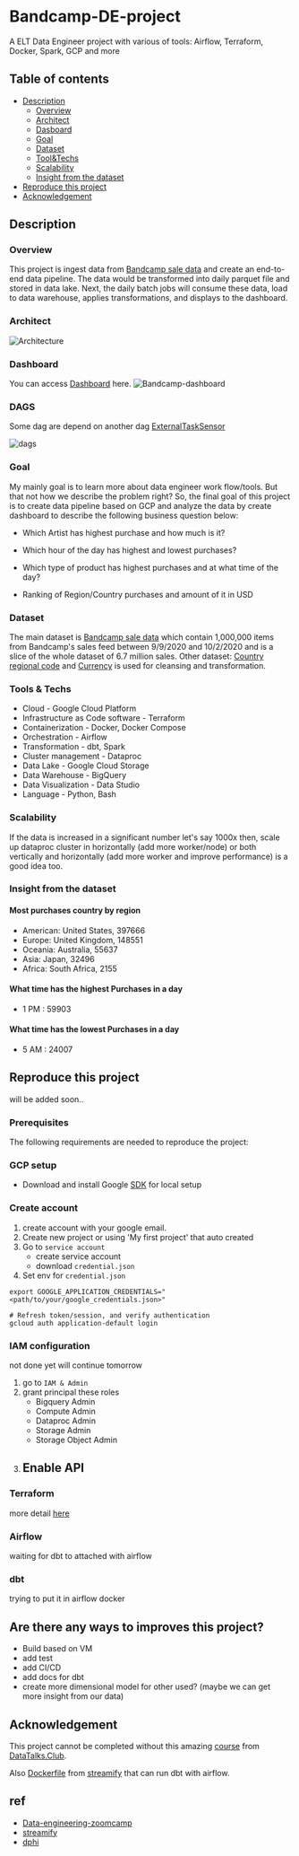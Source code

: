 # Bandcamp-DE-project

A ELT Data Engineer project with various of tools: Airflow, Terraform, Docker, Spark, GCP and more

## Table of contents

- [Description](#description)
    - [Overview](#overview)
    - [Architect](#architect)
    - [Dasboard](#dashboard)
    - [Goal](#goal)
    - [Dataset](#dataset)
    - [Tool&Techs](#tools--techs)
    - [Scalability](#scalability)
    - [Insight from the dataset](#insight-from-the-dataset)
- [Reproduce this project](#reproduce-this-project)
- [Acknowledgement](#acknowledgement)


## Description


### Overview

This project is ingest data from [Bandcamp sale data](https://components.one/datasets/bandcamp-sales) and create an end-to-end data pipeline. The data would be transformed into daily parquet file and stored in data lake. Next, the daily batch jobs will consume these data, load to data warehouse, applies transformations, and displays to the dashboard.

### Architect

![Architecture](assets/Architect.png)

### Dashboard

You can access [Dashboard](https://datastudio.google.com/reporting/d145a14a-b4da-4c9b-973b-723fbea5bffb) here.
![Bandcamp-dashboard](assets/bandcamp-dashboard.JPG)

### DAGS

Some dag are depend on another dag [ExternalTaskSensor](https://airflow.apache.org/docs/apache-airflow/1.10.3/_api/airflow/sensors/external_task_sensor/index.html)

![dags](assets/dags.JPG)

### Goal

My mainly goal is to learn more about data engineer work flow/tools. But that not how we describe the problem right? So, the final goal of this project is to create data pipeline based on GCP and analyze the data by create dashboard to describe the following business question below:

- Which Artist has highest purchase and how much is it?

- Which hour of the day has highest and lowest purchases?

- Which type of product has highest purchases and at what time of the day?

- Ranking of Region/Country purchases and amount of it in USD

### Dataset

The main dataset is [Bandcamp sale data](https://components.one/datasets/bandcamp-sales) which contain 1,000,000 items from Bandcamp's sales feed between 9/9/2020 and 10/2/2020 and is a slice of the whole dataset of 6.7 million sales. Other dataset: [Country regional code](https://github.com/lukes/ISO-3166-Countries-with-Regional-Codes) and [Currency](https://github.com/datasets/currency-codes/blob/master/data/codes-all.csv) is used for cleansing and transformation.

### Tools & Techs

- Cloud - Google Cloud Platform
- Infrastructure as Code software - Terraform
- Containerization - Docker, Docker Compose
- Orchestration - Airflow
- Transformation - dbt, Spark
- Cluster management - Dataproc
- Data Lake - Google Cloud Storage
- Data Warehouse - BigQuery
- Data Visualization - Data Studio
- Language - Python, Bash

### Scalability

If the data is increased in a significant number let's say 1000x then, scale up dataproc cluster in horizontally (add more worker/node) or both vertically and horizontally (add more worker and improve performance) is a good idea too.

### Insight from the dataset

#### Most purchases country by region
- American: United States, 397666
- Europe: United Kingdom, 148551
- Oceania: Australia, 55637
- Asia: Japan, 32496
- Africa: South Africa, 2155


#### What time has the highest Purchases in a day
- 1 PM : 59903 


#### What time has the lowest Purchases in a day
- 5 AM : 24007


## Reproduce this project

will be added soon..

### Prerequisites

The following requirements are needed to reproduce the project:

### GCP setup

- Download and install Google [SDK](https://cloud.google.com/sdk/docs/install-sdk) for local setup

### Create account

1. create account with your google email.
2. Create new project or using 'My first project' that auto created
3. Go to `service account`
    - create service account
    - download `credential.json`
4. Set env for `credential.json`
```
export GOOGLE_APPLICATION_CREDENTIALS="<path/to/your/google_credentials.json>"

# Refresh token/session, and verify authentication
gcloud auth application-default login
```

### IAM configuration

not done yet will continue tomorrow

1. go to `IAM & Admin`
2. grant principal these roles
    - Bigquery Admin
    - Compute Admin
    - Dataproc Admin
    - Storage Admin
    - Storage Object Admin
3. Enable API
    - 

### Terraform

more detail [here](https://github.com/ta-brook/terraform)

### Airflow

waiting for dbt to attached with airflow

### dbt

trying to put it in airflow docker

## Are there any ways to improves this project?

- Build based on VM 
- add test
- add CI/CD
- add docs for dbt 
- create more dimensional model for other used? (maybe we can get more insight from our data)


## Acknowledgement

This project cannot be completed without this amazing [course](https://github.com/DataTalksClub/data-engineering-zoomcamp) from [DataTalks.Club](https://datatalks.club/).

Also [Dockerfile](https://github.com/ankurchavda/streamify/blob/main/airflow/Dockerfile) from [streamify](https://github.com/ankurchavda/streamify) that can run dbt with airflow.

## ref

- [Data-engineering-zoomcamp](https://github.com/DataTalksClub/data-engineering-zoomcamp)
- [streamify](https://github.com/ankurchavda/streamify)
- [dphi](https://dphi.tech/community/)